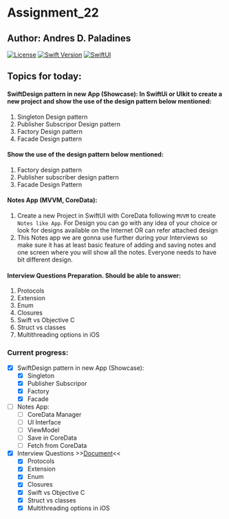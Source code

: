 # Assignment_22
## Author: Andres D. Paladines

[![License][license-image]][license-url] [![Swift Version][swift-image]][swift-url]  [![SwiftUI][swiftUI-image]][swiftUI-url]

## Topics for today:
#### SwiftDesign pattern in new App (Showcase): In SwiftUi or UIkit to create a new project and show the use of the design pattern below mentioned:
1. Singleton Design pattern
2. Publisher Subscripor Design pattern
3. Factory Design pattern
4. Facade  Design pattern

#### Show the use of the design pattern below mentioned:
1. Factory design pattern
2. Publisher subscriber design pattern
3. Facade Design Pattern

#### Notes App (MVVM, CoreData):
1. Create a new Project in SwiftUI with CoreData following `MVVM` to create `Notes like App`. For Design you can go with any idea of your choice or look for designs available on the Internet OR can refer attached design
2. This Notes app we are gonna use further during your Interviews so make sure it has at least basic feature of adding and saving notes and one screen where you will show all the notes. Everyone needs to have bit different design.

#### Interview Questions Preparation. Should be able to answer:
1. Protocols
2. Extension
3. Enum
4. Closures
5. Swift vs Objective C
6. Struct vs classes
7. Multithreading options in iOS

### Current progress:
- [x] SwiftDesign pattern in new App (Showcase):
    - [x] Singleton
    - [x] Publisher Subscripor
    - [x] Factory
    - [x] Facade

- [ ] Notes App:
    - [ ] CoreData Manager
    - [ ] UI Interface
    - [ ] ViewModel
    - [ ] Save in CoreData
    - [ ] Fetch from CoreData

- [x] Interview Questions >>[Document](./Resources/QuestionsAnswers.md)<<
    - [x] Protocols
    - [x] Extension
    - [x] Enum
    - [x] Closures
    - [x] Swift vs Objective C
    - [x] Struct vs classes
    - [x] Multithreading options in iOS

[swift-image]:https://img.shields.io/badge/Swift-5.8.1-orange?style=for-the-badge
[swift-url]: https://swift.org/

[license-image]: https://img.shields.io/badge/License-MIT-blue?style=for-the-badge
[license-url]: LICENSE

[SwiftUI-image]: https://img.shields.io/badge/SwiftUI-3.0-orange?style=for-the-badge&logo=swift&logoColor=white
[SwiftUI-url]: https://developer.apple.com/xcode/swiftui/
